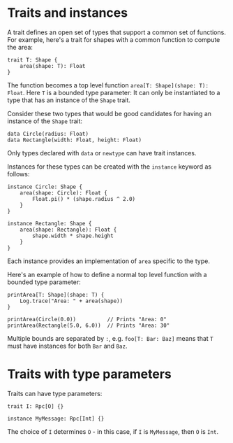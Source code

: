 # Traits and instances

A trait defines an open set of types that support a common set of functions. 
For example, here's a trait for shapes with a common function to compute the area:

```firefly
trait T: Shape {
    area(shape: T): Float
}
```

The function becomes a top level function `area[T: Shape](shape: T): Float`.
Here `T` is a bounded type parameter: It can only be instantiated to a type that has an instance of the `Shape` trait.

Consider these two types that would be good candidates for having an instance of the `Shape` trait:

```firefly
data Circle(radius: Float)
data Rectangle(width: Float, height: Float)
```

Only types declared with `data` or `newtype` can have trait instances.

Instances for these types can be created with the `instance` keyword as follows:

```firefly
instance Circle: Shape {
    area(shape: Circle): Float {
        Float.pi() * (shape.radius ^ 2.0)
    }
}

instance Rectangle: Shape {
    area(shape: Rectangle): Float {
        shape.width * shape.height
    }
}
```

Each instance provides an implementation of `area` specific to the type.

Here's an example of how to define a normal top level function with a bounded type parameter:

```firefly
printArea[T: Shape](shape: T) {
    Log.trace("Area: " + area(shape))
}

printArea(Circle(0.0))          // Prints "Area: 0"
printArea(Rectangle(5.0, 6.0))  // Prints "Area: 30"
```

Multiple bounds are separated by `:`, e.g. `foo[T: Bar: Baz]` means that `T` must have instances for both `Bar` and `Baz`.


# Traits with type parameters

Traits can have type parameters:

```firefly
trait I: Rpc[O] {}

instance MyMessage: Rpc[Int] {}
```

The choice of `I` determines `O` - in this case, if `I` is `MyMessage`, then `O` is `Int`.

